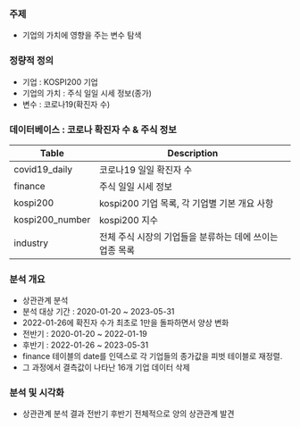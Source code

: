### 주제
- 기업의 가치에 영향을 주는 변수 탐색

### 정량적 정의
- 기업 : KOSPI200 기업
- 기업의 가치 : 주식 일일 시세 정보(종가)
- 변수 : 코로나19(확진자 수)

### 데이터베이스 : 코로나 확진자 수 & 주식 정보

| Table | Description |
|---|---|
| covid19_daily | 코로나19 일일 확진자 수 |
| finance | 주식 일일 시세 정보 |
| kospi200 | kospi200 기업 목록, 각 기업별 기본 개요 사항 |
| kospi200_number | kospi200 지수 |
| industry | 전체 주식 시장의 기업들을 분류하는 데에 쓰이는 업종 목록 |

### 분석 개요
- 상관관계 분석
- 분석 대상 기간 : 2020-01-20 ~ 2023-05-31
- 2022-01-26에 확진자 수가 최초로 1만을 돌파하면서 양상 변화
- 전반기 : 2020-01-20 ~ 2022-01-19
- 후반기 : 2022-01-26 ~ 2023-05-31 
- finance 테이블의 date를 인덱스로 각 기업들의 종가값을 피벗 테이블로 재정렬.
- 그 과정에서 결측값이 나타난 16개 기업 데이터 삭제

### 분석 및 시각화
- 상관관계 분석 결과 전반기 후반기 전체적으로 양의 상관관계 발견

